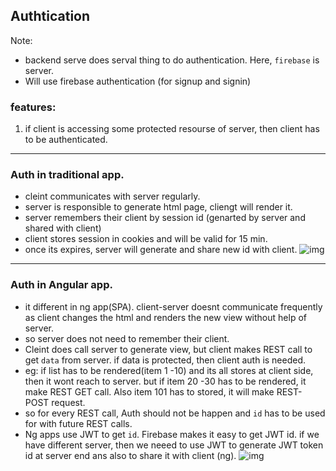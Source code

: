 ## Authtication

Note:
- backend serve does serval thing to do authentication. Here, `firebase` is server.
- Will use firebase authentication (for signup and signin)

### features:
1. if client is accessing some protected resourse of server, then client has to be authenticated.
***

### Auth in traditional app.
- cleint communicates with server regularly.
- server is responsible to generate html page, cliengt will render it.
- server remembers their client by session id (genarted by server and shared with client)
- client stores session in cookies and will be valid for 15 min.
- once its expires, server will generate and share new id with client.
![img](https://github.com/lekhrajdinkar/NG6/tree/master/notes/assets/auth/01.JPG)

***

### Auth in Angular app.
- it different in ng app(SPA). client-server doesnt communicate frequently as client changes the html and renders the new view without help of server.
- so server does not need to remember their client.
- Cleint does call server to generate view, but client makes REST call to get `data` from server. if data is protected, then client auth is needed.
- eg: if list has to be rendered(item 1 -10) and its all stores at client side, then it wont reach to server. but if item 20 -30 has to be rendered, it make REST GET call. Also item 101 has to stored, it will make REST-POST request.
- so for every REST call, Auth should not be happen and `id` has to be used for with future REST calls.
- Ng apps use JWT to get `id`. Firebase makes it easy to get JWT id. if we have different server, then we neeed to use JWT to generate JWT token id at server end ans also to share it with client (ng).
![img](https://github.com/lekhrajdinkar/NG6/tree/master/notes/assets/auth/02.JPG)



